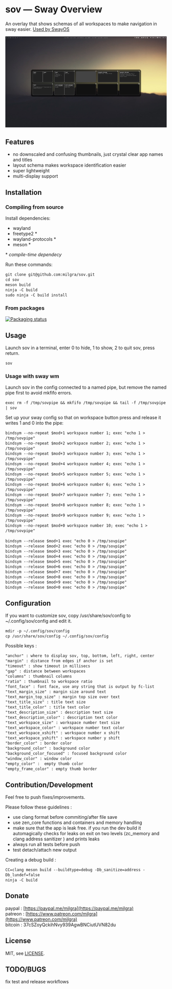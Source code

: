 # sov — Sway Overview

An overlay that shows schemas of all workspaces to make navigation in sway easier. [Used by SwayOS](https://swayos.github.io)

![alt text](screenshot.png)

## Features ##

- no downscaled and confusing thumbnails, just crystal clear app names and titles
- layout schema makes workspace identification easier
- super lightweight   
- multi-display support

## Installation

### Compiling from source

Install dependencies:

- wayland
- freetype2 \*
- wayland-protocols \*
- meson \*

\* _compile-time dependecy_

Run these commands:

```
git clone git@github.com:milgra/sov.git
cd sov
meson build
ninja -C build
sudo ninja -C build install
```

### From packages

[![Packaging status](https://repology.org/badge/tiny-repos/sov.svg)](https://repology.org/project/sov/versions)

## Usage

Launch sov in a terminal, enter 0 to hide, 1 to show, 2 to quit sov, press return.

```
sov
```

### Usage with sway wm

Launch sov in the config connected to a named pipe, but remove the named pipe first to avoid mkfifo errors.

```
exec rm -f /tmp/sovpipe && mkfifo /tmp/sovpipe && tail -f /tmp/sovpipe | sov
```

Set up your sway config so that on workspace button press and release it writes 1 and 0 into the pipe:

```
bindsym --no-repeat $mod+1 workspace number 1; exec "echo 1 > /tmp/sovpipe"
bindsym --no-repeat $mod+2 workspace number 2; exec "echo 1 > /tmp/sovpipe"
bindsym --no-repeat $mod+3 workspace number 3; exec "echo 1 > /tmp/sovpipe"
bindsym --no-repeat $mod+4 workspace number 4; exec "echo 1 > /tmp/sovpipe"
bindsym --no-repeat $mod+5 workspace number 5; exec "echo 1 > /tmp/sovpipe"
bindsym --no-repeat $mod+6 workspace number 6; exec "echo 1 > /tmp/sovpipe"
bindsym --no-repeat $mod+7 workspace number 7; exec "echo 1 > /tmp/sovpipe"
bindsym --no-repeat $mod+8 workspace number 8; exec "echo 1 > /tmp/sovpipe"
bindsym --no-repeat $mod+9 workspace number 9; exec "echo 1 > /tmp/sovpipe"
bindsym --no-repeat $mod+0 workspace number 10; exec "echo 1 > /tmp/sovpipe"

bindsym --release $mod+1 exec "echo 0 > /tmp/sovpipe"
bindsym --release $mod+2 exec "echo 0 > /tmp/sovpipe"
bindsym --release $mod+3 exec "echo 0 > /tmp/sovpipe"
bindsym --release $mod+4 exec "echo 0 > /tmp/sovpipe"
bindsym --release $mod+5 exec "echo 0 > /tmp/sovpipe"
bindsym --release $mod+6 exec "echo 0 > /tmp/sovpipe"
bindsym --release $mod+7 exec "echo 0 > /tmp/sovpipe"
bindsym --release $mod+8 exec "echo 0 > /tmp/sovpipe"
bindsym --release $mod+9 exec "echo 0 > /tmp/sovpipe"
bindsym --release $mod+0 exec "echo 0 > /tmp/sovpipe"
```

## Configuration ##

If you want to customize sov, copy /usr/share/sov/config to ~/.config/sov/config and edit it.
```
mdir -p ~/.config/sov/config
cp /usr/share/sov/config ~/.config/sov/config
```
Possible keys :

```
"anchor" : where to display sov, top, bottom, left, right, center  
"margin" : distance from edges if anchor is set  
"timeout" : show timeout in millisecs  
"gap" : distance between workspaces  
"columns" : thumbnail columns  
"ratio" : thumbnail to workspace ratio  
"font_face" : font face, use any string that is output by fc-list  
"text_margin_size" : margin size around text  
"text_margin_top_size" : margin top size over text  
"text_title_size" : title text size  
"text_title_color" : title text color  
"text_description_size" : description text size  
"text_description_color" : description text color  
"text_workspace_size" : workspace number text size  
"text_workspace_color" : workspace number text color  
"text_workspace_xshift" : workspace number x shift  
"text_workspace_yshift" : workspace number y shift  
"border_color" : border color  
"background_color" : background color  
"background_color_focused" : focused background color  
"window_color" : window color  
"empty_color" :  empty thumb color  
"empty_frame_color" : empty thumb border  
```

## Contribution/Development ##

Feel free to push fixes/improvements.

Please follow these guidelines :

- use clang format before commiting/after file save
- use zen_core functions and containers and memory handling
- make sure that the app is leak free. if you run the dev build it automagically checks for leaks on exit on two levels (zc_memory and clang address sanitizer ) and prints leaks
- always run all tests before push
- test detach/attach new output

Creating a debug build :

```
CC=clang meson build --buildtype=debug -Db_sanitize=address -Db_lundef=false
ninja -C build
```

## Donate ##

paypal : [https://paypal.me/milgra](https://paypal.me/milgra)  
patreon : [https://www.patreon.com/milgra](https://www.patreon.com/milgra)  
bitcoin : 37cSZoyQckihNvy939AgwBNCiutUVN82du  

## License ##

MIT, see [LICENSE](/LICENSE).

## TODO/BUGS ##

fix test and release workflows  
